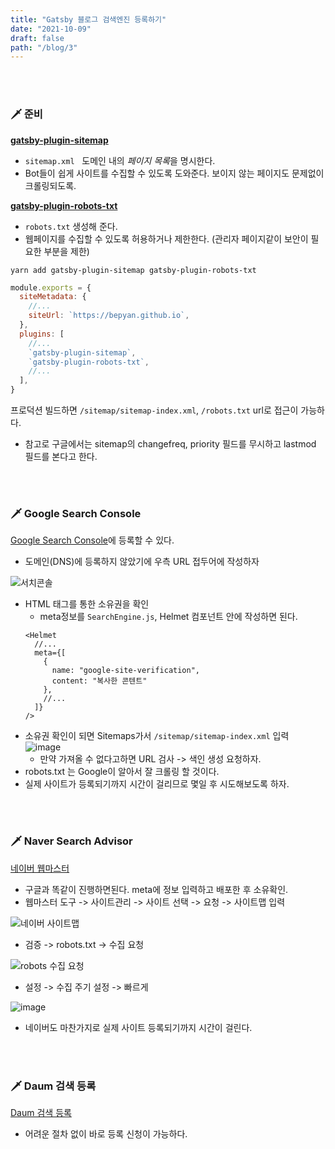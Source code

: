 ```yaml
---
title: "Gatsby 블로그 검색엔진 등록하기"
date: "2021-10-09"
draft: false
path: "/blog/3"
---
```


<br>
<br>

### 🗡 준비

[**gatsby-plugin-sitemap**](<(https://www.gatsbyjs.com/plugins/gatsby-plugin-sitemap#example)>)

- `sitemap.xml` &nbsp; 도메인 내의 *페이지 목록*을 명시한다.
- Bot들이 쉽게 사이트를 수집할 수 있도록 도와준다. 보이지 않는 페이지도 문제없이 크롤링되도록.

[**gatsby-plugin-robots-txt**](<(https://www.gatsbyjs.com/plugins/gatsby-plugin-robots-txt/)>)

- `robots.txt` 생성해 준다.
- 웹페이지를 수집할 수 있도록 허용하거나 제한한다. (관리자 페이지같이 보안이 필요한 부분을 제한)

```shell
yarn add gatsby-plugin-sitemap gatsby-plugin-robots-txt
```

```js
module.exports = {
  siteMetadata: {
    //...
    siteUrl: `https://bepyan.github.io`,
  },
  plugins: [
    //...
    `gatsby-plugin-sitemap`,
    `gatsby-plugin-robots-txt`,
    //...
  ],
}
```

프로덕션 빌드하면 `/sitemap/sitemap-index.xml`, `/robots.txt` url로 접근이 가능하다.

- 참고로 구글에서는 sitemap의 changefreq, priority 필드를 무시하고 lastmod 필드를 본다고 한다.

<br>
<br>

### 🗡 Google Search Console

[Google Search Console](https://search.google.com/search-console/welcome?utm_source=about-page)에 등록할 수 있다.

- 도메인(DNS)에 등록하지 않았기에 우측 URL 접두어에 작성하자

![서치콘솔](https://user-images.githubusercontent.com/65283190/136661718-67b9ad83-5d3e-474e-a664-f384e2678d64.png)

- HTML 태그를 통한 소유권을 확인
  - meta정보를 `SearchEngine.js`, Helmet 컴포넌트 안에 작성하면 된다.
  ```
  <Helmet
    //...
    meta={[
      {
        name: "google-site-verification",
        content: "복사한 콘텐트"
      },
      //...
    ]}
  />
  ```
- 소유권 확인이 되면 Sitemaps가서 `/sitemap/sitemap-index.xml` 입력
  ![image](https://user-images.githubusercontent.com/65283190/136669156-c45c61d9-427e-4f11-9888-2c0b4e47e221.png)
  - 만약 가져올 수 없다고하면 URL 검사 -> 색인 생성 요청하자.
- robots.txt 는 Google이 알아서 잘 크롤링 할 것이다.
- 실제 사이트가 등록되기까지 시간이 걸리므로 몇일 후 시도해보도록 하자.

<br>
<br>

### 🗡 Naver Search Advisor

[네이버 웹마스터](https://searchadvisor.naver.com/console/board)

- 구글과 똑같이 진행하면된다. meta에 정보 입력하고 배포한 후 소유확인.
- 웹마스터 도구 -> 사이트관리 -> 사이트 선택 -> 요청 -> 사이트맵 입력

![네이버 사이트맵](https://user-images.githubusercontent.com/65283190/136664386-1d7cd06b-546e-4b50-ac8c-f1b542340bb3.png)

- 검증 -> robots.txt -> 수집 요청

![robots 수집 요청](https://user-images.githubusercontent.com/65283190/136668861-6df8896d-4513-4ddb-b305-a329378a4908.png)

- 설정 -> 수집 주기 설정 -> 빠르게

![image](https://user-images.githubusercontent.com/65283190/136669274-9628f458-fe87-4295-bff1-15ec3b6904b8.png)

- 네이버도 마찬가지로 실제 사이트 등록되기까지 시간이 걸린다.

<br>
<br>

### 🗡 Daum 검색 등록

[Daum 검색 등록](https://register.search.daum.net/index.daum)

- 어려운 절차 없이 바로 등록 신청이 가능하다.
